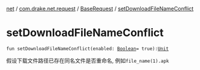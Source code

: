 [net](../../index.md) / [com.drake.net.request](../index.md) / [BaseRequest](index.md) / [setDownloadFileNameConflict](./set-download-file-name-conflict.md)

# setDownloadFileNameConflict

`fun setDownloadFileNameConflict(enabled: `[`Boolean`](https://kotlinlang.org/api/latest/jvm/stdlib/kotlin/-boolean/index.html)` = true): `[`Unit`](https://kotlinlang.org/api/latest/jvm/stdlib/kotlin/-unit/index.html)

假设下载文件路径已存在同名文件是否重命名, 例如`file_name(1).apk`

